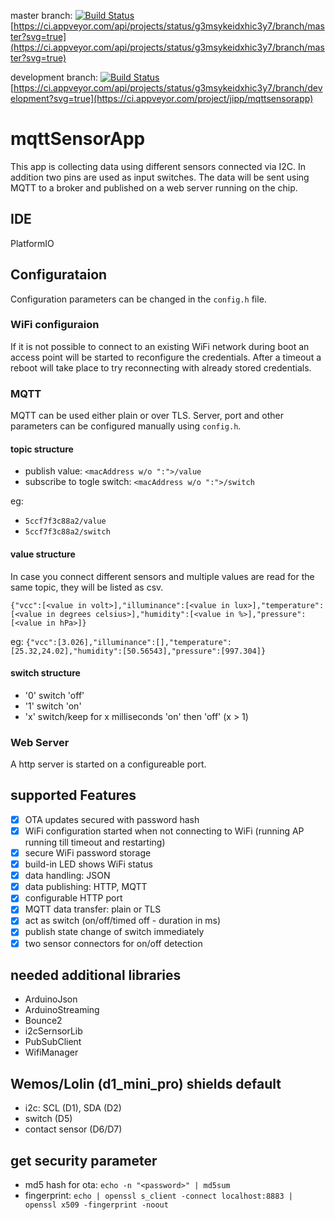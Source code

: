 master branch: 
[![Build Status](https://travis-ci.org/jipp/mqttSensorApp.svg?branch=master)](https://travis-ci.org/jipp/mqttSensorApp)
[https://ci.appveyor.com/api/projects/status/g3msykeidxhic3y7/branch/master?svg=true](https://ci.appveyor.com/api/projects/status/g3msykeidxhic3y7/branch/master?svg=true)

development branch:
[![Build Status](https://travis-ci.org/jipp/mqttSensorApp.svg?branch=development)](https://ci.appveyor.com/project/jipp/mqttsensorapp)
[https://ci.appveyor.com/api/projects/status/g3msykeidxhic3y7/branch/development?svg=true](https://ci.appveyor.com/project/jipp/mqttsensorapp)


# mqttSensorApp
This app is collecting data using different sensors connected via I2C. In addition two pins are used as input switches. The data will be sent using MQTT to a broker and published on a web server running on the chip.

## IDE
PlatformIO

## Configurataion
Configuration parameters can be changed in the `config.h` file.

### WiFi configuraion
If it is not possible to connect to an existing WiFi network during boot an access point will be started to reconfigure the credentials. After a timeout a reboot will take place to try reconnecting with already stored credentials.

### MQTT
MQTT can be used either plain or over TLS. Server, port and other parameters can be configured manually using `config.h`.

#### topic structure
- publish value: `<macAddress w/o ":">/value`
- subscribe to togle switch: `<macAddress w/o ":">/switch`

eg:
- `5ccf7f3c88a2/value`
- `5ccf7f3c88a2/switch`

#### value structure
In case you connect different sensors and multiple values are read for the same topic, they will be listed as csv.

`{"vcc":[<value in volt>],"illuminance":[<value in lux>],"temperature":[<value in degrees celsius>],"humidity":[<value in %>],"pressure":[<value in hPa>]}`

eg: `{"vcc":[3.026],"illuminance":[],"temperature":[25.32,24.02],"humidity":[50.56543],"pressure":[997.304]}`

#### switch structure
- '0' switch 'off'
- '1' switch 'on'
- 'x' switch/keep for x milliseconds 'on' then 'off' (x > 1)

### Web Server
A http server is started on a configureable port. 

## supported Features
- [X] OTA updates secured with password hash
- [X] WiFi configuration started when not connecting to WiFi (running AP running till timeout and restarting)
- [X] secure WiFi password storage
- [X] build-in LED shows WiFi status
- [X] data handling: JSON
- [X] data publishing: HTTP, MQTT
- [X] configurable HTTP port
- [X] MQTT data transfer: plain or TLS
- [X] act as switch (on/off/timed off - duration in ms)
- [X] publish state change of switch immediately
- [X] two sensor connectors for on/off detection

## needed additional libraries
 * ArduinoJson
 * ArduinoStreaming
 * Bounce2
 * i2cSernsorLib
 * PubSubClient
 * WifiManager

## Wemos/Lolin (d1_mini_pro) shields default
- i2c: SCL (D1), SDA (D2)
- switch (D5)
- contact sensor (D6/D7)

## get security parameter
 - md5 hash for ota: `echo -n "<password>" | md5sum`
 - fingerprint: `echo | openssl s_client -connect localhost:8883 | openssl x509 -fingerprint -noout`
